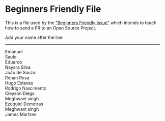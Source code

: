 # Beginners Friendly File

This is a file used by the ["Beginners Friendly Issue"](https://github.com/Cv-Keep/cvkeep-frontend/issues/10) which intends to teach how to send a PR to an Open Source Project.

Add your name after the line

---

Emanuel  
Saulo  
Eduardo  
Nayara Silva  
João de Souza  
Renan Rosa  
Hugo Esteves  
Rodrigo Nascimento  
Cleyson Diego  
Meghwant singh  
Ezequiel Demetras  
Meghwant singh  
James Martzen  

